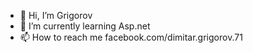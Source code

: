 - 👋 Hi, I’m Grigorov
- 🌱 I’m currently learning Asp.net
- 📫 How to reach me facebook.com/dimitar.grigorov.71


